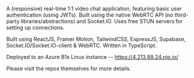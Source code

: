 A (responsive) real-time 1:1 video chat application, featuring basic user authentication (using JWTs).
Built using the native WebRTC API (no third-party libraries/abstractions) and Socket.IO.
Uses free STUN servers for setting up connections.

Built using ReactJS, Framer Motion, TailwindCSS, ExpressJS, Supabase, Socket.IO/Socket.IO-client & WebRTC. Written in TypeScript.

Deployed to an Azure B1s Linux instance -- https://4.213.88.24.nip.io/

Please visit the repos themselves for more details.
